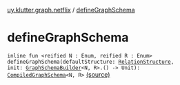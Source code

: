 [uy.klutter.graph.netflix](index.md) / [defineGraphSchema](.)


# defineGraphSchema
<code>inline fun <reified N : Enum<N>, reified R : Enum<R>> defineGraphSchema(defaultStructure: [RelationStructure](-relation-structure/index.md), init: [GraphSchemaBuilder](../uy.klutter.graph.netflix.internal/-graph-schema-builder/index.md)<N, R>.() -> Unit): [CompiledGraphSchema](../uy.klutter.graph.netflix.internal/-compiled-graph-schema/index.md)<N, R></code> [(source)](https://github.com/kohesive/klutter/blob/master/netflix-graph-jdk6/src/main/kotlin/uy/klutter/graph/netflix/NetflixGraph.kt#L7)<br/>

